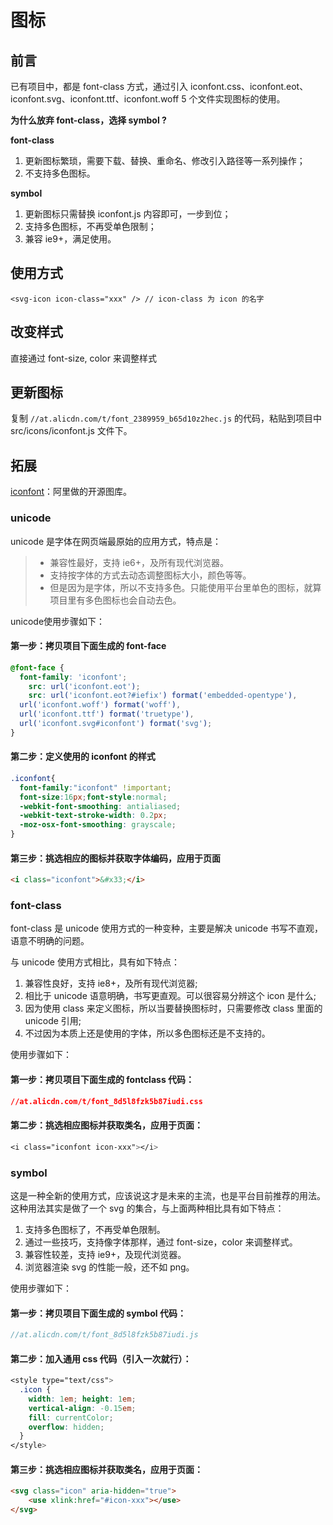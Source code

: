 # 图标

## 前言

已有项目中，都是 font-class 方式，通过引入 iconfont.css、iconfont.eot、iconfont.svg、iconfont.ttf、iconfont.woff 5 个文件实现图标的使用。

**为什么放弃 font-class，选择 symbol ?**

**font-class**

1. 更新图标繁琐，需要下载、替换、重命名、修改引入路径等一系列操作；
2. 不支持多色图标。

**symbol**

1. 更新图标只需替换 iconfont.js 内容即可，一步到位；
2. 支持多色图标，不再受单色限制；
3. 兼容 ie9+，满足使用。

## 使用方式

``` vue
<svg-icon icon-class="xxx" /> // icon-class 为 icon 的名字
```

## 改变样式

直接通过 font-size, color 来调整样式

## 更新图标

复制 `//at.alicdn.com/t/font_2389959_b65d10z2hec.js` 的代码，粘贴到项目中 src/icons/iconfont.js 文件下。

## 拓展

[iconfont](https://www.iconfont.cn/)：阿里做的开源图库。

### unicode

unicode 是字体在网页端最原始的应用方式，特点是：
> - 兼容性最好，支持 ie6+，及所有现代浏览器。
> - 支持按字体的方式去动态调整图标大小，颜色等等。
> - 但是因为是字体，所以不支持多色。只能使用平台里单色的图标，就算项目里有多色图标也会自动去色。

unicode使用步骤如下：

#### 第一步：拷贝项目下面生成的 font-face

``` css
@font-face {
  font-family: 'iconfont';
	src: url('iconfont.eot');
	src: url('iconfont.eot?#iefix') format('embedded-opentype'),
  url('iconfont.woff') format('woff'),
  url('iconfont.ttf') format('truetype'),
  url('iconfont.svg#iconfont') format('svg');
}
```

#### 第二步：定义使用的 iconfont 的样式

``` css
.iconfont{
  font-family:"iconfont" !important;
  font-size:16px;font-style:normal;
  -webkit-font-smoothing: antialiased;
  -webkit-text-stroke-width: 0.2px;
  -moz-osx-font-smoothing: grayscale;
}
```

#### 第三步：挑选相应的图标并获取字体编码，应用于页面

``` html
<i class="iconfont">&#x33;</i>
```

### font-class

font-class 是 unicode 使用方式的一种变种，主要是解决 unicode 书写不直观，语意不明确的问题。

与 unicode 使用方式相比，具有如下特点：
1. 兼容性良好，支持 ie8+，及所有现代浏览器;
2. 相比于 unicode 语意明确，书写更直观。可以很容易分辨这个 icon 是什么;
3. 因为使用 class 来定义图标，所以当要替换图标时，只需要修改 class 里面的 unicode 引用;
4. 不过因为本质上还是使用的字体，所以多色图标还是不支持的。

使用步骤如下：

#### 第一步：拷贝项目下面生成的 fontclass 代码：

``` css
//at.alicdn.com/t/font_8d5l8fzk5b87iudi.css
```

#### 第二步：挑选相应图标并获取类名，应用于页面：

``` css
<i class="iconfont icon-xxx"></i>
```

### symbol

这是一种全新的使用方式，应该说这才是未来的主流，也是平台目前推荐的用法。这种用法其实是做了一个 svg 的集合，与上面两种相比具有如下特点：

1. 支持多色图标了，不再受单色限制。
2. 通过一些技巧，支持像字体那样，通过 font-size，color 来调整样式。
3. 兼容性较差，支持 ie9+，及现代浏览器。
4. 浏览器渲染 svg 的性能一般，还不如 png。

使用步骤如下：

#### 第一步：拷贝项目下面生成的 symbol 代码：

``` js
//at.alicdn.com/t/font_8d5l8fzk5b87iudi.js
```

#### 第二步：加入通用 css 代码（引入一次就行）：

``` css
<style type="text/css">
  .icon {
    width: 1em; height: 1em;
    vertical-align: -0.15em;
    fill: currentColor;
    overflow: hidden;
  }
</style>
```

#### 第三步：挑选相应图标并获取类名，应用于页面：

``` html
<svg class="icon" aria-hidden="true">
	<use xlink:href="#icon-xxx"></use>
</svg>
```
